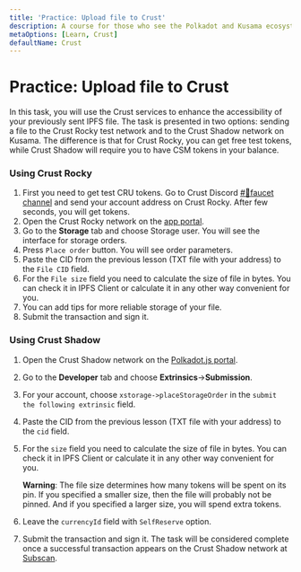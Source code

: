 ```yaml
---
title: 'Practice: Upload file to Crust'
description: A course for those who see the Polkadot and Kusama ecosystem for the first time.
metaOptions: [Learn, Crust]
defaultName: Crust
---
```


# Practice: Upload file to Crust

In this task, you will use the Crust services to enhance the accessibility of your previously sent IPFS file. The task is presented in two options: sending a file to the Crust Rocky test network and to the Crust Shadow network on Kusama. The difference is that for Crust Rocky, you can get free test tokens, while Crust Shadow will require you to have CSM tokens in your balance.

### Using Crust Rocky

1. First you need to get test CRU tokens. Go to Crust Discord [#🚰faucet channel](https://discord.gg/d6XuBXCqxU) and send your account address on Crust Rocky. After few seconds, you will get tokens.
2. Open the Crust Rocky network on the [app portal](https://apps.crust.network/?rpc=wss%3A%2F%2Frpc-rocky.crust.network#/storage).
3. Go to the **Storage** tab and choose Storage user. You will see the interface for storage orders. 
4. Press `Place order` button. You will see order parameters. 
5. Paste the CID from the previous lesson (TXT file with your address) to the `File CID` field.
6. For the `File size` field you need to calculate the size of file in bytes. You can check it in IPFS Client or calculate it in any other way convenient for you.
7. You can add tips for more reliable storage of your file.
8. Submit the transaction and sign it. 

### Using Crust Shadow

1. Open the Crust Shadow network on the [Polkadot.js portal](https://polkadot.js.org/apps/?rpc=wss%253A%252F%252Frpc-shadow.crust.network%252F#/).
2. Go to the **Developer** tab and choose **Extrinsics**→**Submission**. 
3. For your account, choose `xstorage->placeStorageOrder` in the `submit the following extrinsic` field. 
4. Paste the CID from the previous lesson (TXT file with your address) to the `cid` field.
5. For the `size` field you need to calculate the size of file in bytes. You can check it in IPFS Client or calculate it in any other way convenient for you.
    
    **Warning**: The file size determines how many tokens will be spent on its pin. If you specified a smaller size, then the file will probably not be pinned. And if you specified a larger size, you will spend extra tokens.
    
6. Leave the `currencyId` field with `SelfReserve` option.
7. Submit the transaction and sign it. The task will be considered complete once a successful transaction appears on the Crust Shadow network at [Subscan](https://shadow.subscan.io/).

<FeedbackBlock 
formUrl="https://faas-fra1-afec6ce7.doserverless.co/api/v1/web/fn-18e93402-1ffe-47e8-be1d-e28a6ac871f1/default/Feedback"
lessonLabel="practice-crust"
/>